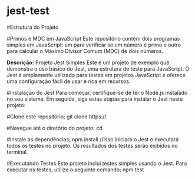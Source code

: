 # jest-test

#Estrutura do Projeto

#Primos e MDC em JavaScript
Este repositório contém dois programas simples em JavaScript: um para verificar se um número é primo e outro para calcular o Máximo Divisor Comum (MDC) de dois números.



 **Descrição:**
Projeto Jest Simples
Este é um projeto de exemplo que demonstra o uso básico do Jest, uma estrutura de teste para JavaScript. O Jest é amplamente utilizado para testes em projetos JavaScript e oferece uma configuração fácil de usar e rica em recursos.

#Instalação do Jest
Para começar, certifique-se de ter o Node.js instalado no seu sistema. Em seguida, siga estas etapas para instalar o Jest neste projeto:

#Clone este repositório; git clone https://

#Navegue até o diretório do projeto; cd

#Instale as dependências; npm install
 //Isso iniciará o Jest e executará todos os testes no projeto. Os resultados dos testes serão exibidos no terminal.

#Executando Testes
Este projeto inclui testes simples usando o Jest. Para executar os testes, utilize o seguinte comando; npm test

 



